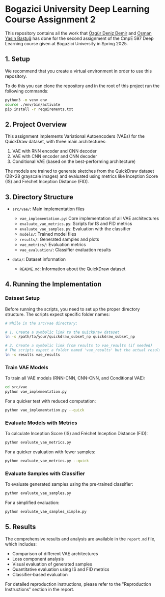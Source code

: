 # Bogazici University Deep Learning Course Assignment 2

This repository contains all the work that [Özgür Deniz Demir](https://github.com/odenizddd) and [Osman Yasin Baştuğ](https://github.com/yasinbastug) has done for the second assignment of the CmpE 597 Deep Learning course given at Bogazici University in Spring 2025.

## 1. Setup

We recommend that you create a virtual environment in order to use this repository.

To do this you can clone the repository and in the root of this project run the following commands:

```bash
python3 -m venv env
source ./env/bin/activate
pip install -r requirements.txt
```

## 2. Project Overview

This assignment implements Variational Autoencoders (VAEs) for the QuickDraw dataset, with three main architectures:

1. VAE with RNN encoder and CNN decoder
2. VAE with CNN encoder and CNN decoder
3. Conditional VAE (based on the best-performing architecture)

The models are trained to generate sketches from the QuickDraw dataset (28×28 grayscale images) and evaluated using metrics like Inception Score (IS) and Fréchet Inception Distance (FID).

## 3. Directory Structure

- `src/vae/`: Main implementation files
  - `vae_implementation.py`: Core implementation of all VAE architectures
  - `evaluate_vae_metrics.py`: Scripts for IS and FID metrics
  - `evaluate_vae_samples.py`: Evaluation with the classifier
  - `models/`: Trained model files
  - `results/`: Generated samples and plots
  - `vae_metrics/`: Evaluation metrics
  - `vae_evaluation/`: Classifier evaluation results

- `data/`: Dataset information
  - `README.md`: Information about the QuickDraw dataset

## 4. Running the Implementation

### Dataset Setup

Before running the scripts, you need to set up the proper directory structure. The scripts expect specific folder names:

```bash
# While in the src/vae directory:

# 1. Create a symbolic link to the QuickDraw dataset
ln -s /path/to/your/quickdraw_subset_np quickdraw_subset_np

# 2. Create a symbolic link from results to vae_results (if needed)
# The scripts expect a folder named 'vae_results' but the actual results are stored in 'results'
ln -s results vae_results
```

### Train VAE Models

To train all VAE models (RNN-CNN, CNN-CNN, and Conditional VAE):

```bash
cd src/vae
python vae_implementation.py
```

For a quicker test with reduced computation:

```bash
python vae_implementation.py --quick
```

### Evaluate Models with Metrics

To calculate Inception Score (IS) and Fréchet Inception Distance (FID):

```bash
python evaluate_vae_metrics.py
```

For a quicker evaluation with fewer samples:

```bash
python evaluate_vae_metrics.py --quick
```

### Evaluate Samples with Classifier

To evaluate generated samples using the pre-trained classifier:

```bash
python evaluate_vae_samples.py
```

For a simplified evaluation:

```bash
python evaluate_vae_samples_simple.py
```

## 5. Results

The comprehensive results and analysis are available in the `report.md` file, which includes:

- Comparison of different VAE architectures
- Loss component analysis
- Visual evaluation of generated samples
- Quantitative evaluation using IS and FID metrics
- Classifier-based evaluation

For detailed reproduction instructions, please refer to the "Reproduction Instructions" section in the report.
